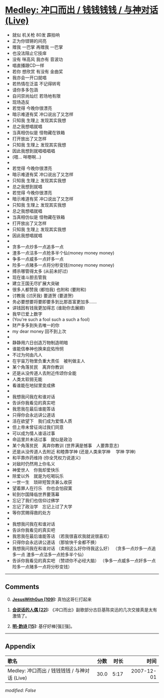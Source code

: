 # [Medley: 冲口而出 / 钱钱钱钱 / 与神对话 (Live)](https://music.163.com/song?id=36190599)

* 就似 机关枪 80发 霹拍响
* 正为你铿锵的间亮
* 赠我 一巴掌 再赠我 一巴掌
* 也没法阻止它技痒
* 没有 咪高风 我亦有 音波功
* 唱直播跟CD一样
* 若你 想欣赏 有没有 金曲奖
* 我亦会一开口就唱
* 若热情在泛滥 不记得转弯
* 请你多多包涵
* 自问崇尚灿烂 若场地有限
* 现场造反
* 若觉得 今晚你很漂亮
* 暗示难道有奖 冲口说出了又怎样
* 只知我 生理上 发现其实我想
* 总之我想唱就唱
* 当真相仿似是 怪物藏在铁箱
* 打开放出了又怎样
* 只知我 生理上 发现其实我想
* 因此我想到就唱唱唱唱
* (喂... 咩嘢啊...)
* 
* 若觉得 今晚你很漂亮
* 暗示难道有奖 冲口说出了又怎样
* 只知我 生理上 发现其实我想
* 总之我想到就唱
* 若觉得 今晚你很漂亮
* 暗示难道有奖 冲口说出了又怎样
* 只知我 生理上 发现其实我想
* 总之我想唱就唱
* 当真相仿似是 怪物藏在铁箱
* 打开放出了又怎样
* 只知我 生理上 发现其实我想
* 因此我想唱就唱
* 
* 贪多一点炒多一点追多一点
* 渣多一点沽多一点抢多半个仙(money money money)
* 争多一点威多一点奸多一点
* 险多一点赌多一点将分秒变钱(money money money)
* 搏杀哪管得太多 (从前未好过)
* 现在谁斗胆去管我
* 建立王国无尽扩展大突破
* 很多人都赞我 (都怕我) 也附和 (要附和)
* 讨教我 (讨厌我) 要道贺 (要道贺)
* 务必要想要将要即要多到比那首富更加多……
* 讲钱因有钱我更加得志 (谁助你去展翅)
* 我早已爱上数字
* (You're such a fool such a such a fool)
* 财产多多到失去唯一的你
* my dear money 回不到上次
* 
* 静静用六日创造万物制造明暗
* 谁能信奉神也换来庇佑怜悯
* 不过为何由凡人
* 在宇宙万物里负重大责任　被判做主人
* 某个角落贫民　离弃你教训
* 还是从没传道人去附近传颂你全能
* 人类太软弱无能
* 看谁能在地狱里变成佛
* 
* 我想我问我在和谁对话
* 告诉你我看见的真实吧
* 我思我在最后谁能答话
* 只得你会永远讲公道话
* 活在欲望下　我们成为爱情人质
* 但上帝未曾征询过我们同意
* 可以成为情人谁话过事
* 命运里并未话过事　就似是政治
* 某个角落贫民　离弃你教训 (世界满是憾事　人要靠意志)
* 还是从没传道人去附近 和睦靠学神 (还是人类来学神 　学神  学神)
* 和平靠炸药维持 (你全凭权力说道义)
* 对敌时仍然用上你名义
* 神爱世人　你我却爱快乐
* 除爱以外　就是为吃喝玩乐
* 一世一生　琐碎短暂贪甚么收获
* 望着罪人在行乐　你也会怕寂寞
* 轮到尔国降临世界要落幕
* 忘记了我们也信仰过佛学
* 忘记了政治学　忘记上过了大学
* 等你赏赐得救的处方
* 
* 我想我问我在和谁对话
* 告诉你我看见的真实吧
* 我思我在最后谁能答话 （若我很喜欢我就说很喜欢）
* 只得你会永远讲公道话 （那愉快千金都不换）
* 我想我问我在和谁对话 （卖相这么好你待我这么好） （贪多一点炒多一点追多一点 渣多一点沽多一点抢多半个仙）
* 告诉你我看见的真实吧 （赞颂你不必经大脑） （争多一点威多一点奸多一点 险多一点赌多一点将分秒变钱）


---

## Comments
0. **[JesusWithGun \[109\]](https://music.163.com/#/user/home?id=61481150):** 真怕这哥仨打起来

1. **[会说话的人偶 \[22\]](https://music.163.com/#/user/home?id=76965187):** 《冲口而出》副歌部分古巨基陈奕迅的几次交接真是太有激情了。

2. **[明-韵诗 \[15\]](https://music.163.com/#/user/home?id=35824492):** 基仔好棒[强][强]。



---

## Appendix

|歌名|分数|时长|时间|
|:---|:---:|---:|---:|
|Medley: 冲口而出 / 钱钱钱钱 / 与神对话 (Live)|30.0|5:17|2007-12-01

*modified: False*